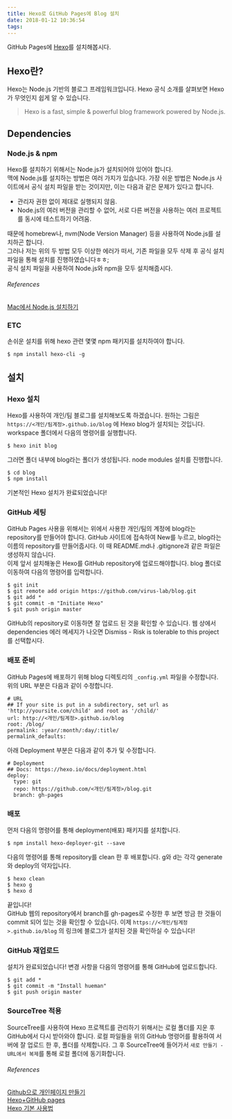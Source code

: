 ```yaml
---
title: Hexo로 GitHub Pages에 Blog 설치
date: 2018-01-12 10:36:54
tags:
---
```


GitHub Pages에 [Hexo](https://hexo.io/ko/index.html)를 설치해봅시다.

## Hexo란?
Hexo는 Node.js 기반의 블로그 프레임워크입니다. Hexo 공식 소개를 살펴보면 Hexo가 무엇인지 쉽게 알 수 있습니다.

> Hexo is a fast, simple & powerful blog framework powered by Node.js.

## Dependencies

### Node.js & npm
Hexo를 설치하기 위해서는 Node.js가 설치되어야 있어야 합니다.  
맥에 Node.js를 설치하는 방법은 여러 가지가 있습니다. 가장 쉬운 방법은 Node.js 사이트에서 공식 설치 파일을 받는 것이지만, 이는 다음과 같은 문제가 있다고 합니다.  

- 관리자 권한 없이 제대로 실행되지 않음.  
- Node.js의 여러 버전을 관리할 수 없어, 서로 다른 버전을 사용하는 여러 프로젝트를 동시에 테스트하기 어려움.  

때문에 homebrew나, nvm(Node Version Manager) 등을 사용하여 Node.js를 설치하곤 합니다.  
그러나 저는 위의 두 방법 모두 이상한 에러가 떠서, 기존 파일을 모두 삭제 후 공식 설치 파일을 통해 설치를 진행하였습니다ㅎㅎ;  
공식 설치 파일을 사용하여 Node.js와 npm을 모두 설치해줍시다.

###### References
[Mac에서 Node.js 설치하기
](http://junsikshim.github.io/2016/01/29/Mac%EC%97%90%EC%84%9C-Node.js-%EC%84%A4%EC%B9%98%ED%95%98%EA%B8%B0.html)  

### ETC
손쉬운 설치를 위해 hexo 관련 몇몇 npm 패키지를 설치하여야 합니다.  

```
$ npm install hexo-cli -g
```

## 설치
### Hexo 설치
Hexo를 사용하여 개인/팀 블로그를 설치해보도록 하겠습니다. 원하는 그림은 <code>https://<개인/팀계정>.github.io/blog</code> 에 Hexo blog가 설치되는 것입니다.  
workspace 폴더에서 다음의 명령어를 실행합니다.

```
$ hexo init blog
```

그러면 폴더 내부에 blog라는 폴더가 생성됩니다. node modules 설치를 진행합니다.

```
$ cd blog
$ npm install
```

기본적인 Hexo 설치가 완료되었습니다!

### GitHub 세팅
GitHub Pages 사용을 위해서는 위에서 사용한 개인/팀의 계정에 blog라는 repository를 만들어야 합니다. GitHub 사이트에 접속하여 New를 누르고, blog라는 이름의 repository를 만들어줍시다. 이 때 README.md나 .gitignore과 같은 파일은 생성하지 않습니다.  
이제 앞서 설치해놓은 Hexo를 GitHub repository에 업로드해야합니다. blog 폴더로 이동하여 다음의 명령어를 입력합니다.

```
$ git init
$ git remote add origin https://github.com/virus-lab/blog.git
$ git add *
$ git commit -m "Initiate Hexo"
$ git push origin master
```

GitHub의 repository로 이동하면 잘 업로드 된 것을 확인할 수 있습니다. 웹 상에서 dependencies 에러 메세지가 나오면 Dismiss - Risk is tolerable to this project 를 선택합시다.

### 배포 준비
GitHub Pages에 배포하기 위해 blog 디렉토리의 `_config.yml` 파일을 수정합니다.  
위의 URL 부분은 다음과 같이 수정합니다.  

```
# URL
## If your site is put in a subdirectory, set url as 'http://yoursite.com/child' and root as '/child/'
url: http://<개인/팀계정>.github.io/blog
root: /blog/
permalink: :year/:month/:day/:title/
permalink_defaults:
```

아래 Deployment 부분은 다음과 같이 추가 및 수정합니다.  

```
# Deployment
## Docs: https://hexo.io/docs/deployment.html
deploy:
  type: git
  repo: https://github.com/<개인/팀계정>/blog.git
  branch: gh-pages
```

### 배포
먼저 다음의 명령어를 통해 deployment(배포) 패키지를 설치합니다.  

```
$ npm install hexo-deployer-git --save
```

다음의 명령어를 통해 repository를 clean 한 후 배포합니다. g와 d는 각각 generate와 deploy의 약자입니다.

```
$ hexo clean
$ hexo g
$ hexo d
```

끝입니다!  
GitHub 웹의 repository에서 branch를 gh-pages로 수정한 후 보면 방금 한 것들이 commit 되어 있는 것을 확인할 수 있습니다. 이제 <code>https://<개인/팀계정>.github.io/blog</code> 의 링크에 블로그가 설치된 것을 확인하실 수 있습니다!

### GitHub 재업로드
설치가 완료되었습니다! 변경 사항을 다음의 명령어를 통해 GitHub에 업로드합니다.  

```
$ git add *
$ git commit -m "Install hueman"
$ git push origin master
```

### SourceTree 적용
SourceTree를 사용하여 Hexo 프로젝트를 관리하기 위해서는 로컬 폴더를 지운 후 GitHub에서 다시 받아와야 합니다. 로컬 파일들을 위의 GitHub 명령어를 활용하여 서버에 잘 업로드 한 후, 폴더를 삭제합니다. 그 후 SourceTree에 들어가서 ```새로 만들기 - URL에서 복제```를 통해 로컬 폴더에 동기화합니다.  

###### References
[Github으로 개인페이지 만들기](http://jooooon.com/blog/2017/09/30/create-a-personal-page-with-github/)  
[Hexo+GitHub pages](https://simhyejin.github.io/2016/06/20/hexo-github-pages/)  
[Hexo 기본 사용법](http://futurecreator.github.io/2016/06/21/hexo-basic-usage/)  
